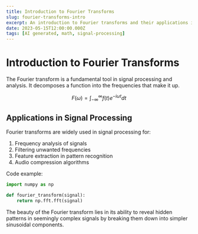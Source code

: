 ```yaml
---
title: Introduction to Fourier Transforms
slug: fourier-transforms-intro
excerpt: An introduction to Fourier transforms and their applications in signal processing
date: 2023-05-15T12:00:00.000Z
tags: [AI generated, math, signal-processing]
---
```


# Introduction to Fourier Transforms

The Fourier transform is a fundamental tool in signal processing and analysis. It decomposes a function into the frequencies that make it up.

$$
F(\omega) = \int_{-\infty}^{\infty} f(t)e^{-i\omega t}dt
$$

## Applications in Signal Processing

Fourier transforms are widely used in signal processing for:

1. Frequency analysis of signals
2. Filtering unwanted frequencies
3. Feature extraction in pattern recognition
4. Audio compression algorithms

Code example:
```python
import numpy as np

def fourier_transform(signal):
    return np.fft.fft(signal)
```

The beauty of the Fourier transform lies in its ability to reveal hidden patterns in seemingly complex signals by breaking them down into simpler sinusoidal components.
